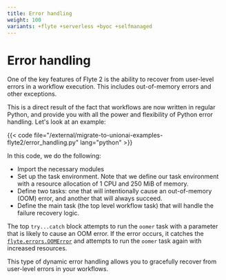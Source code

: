 ```yaml
---
title: Error handling
weight: 100
variants: +flyte +serverless +byoc +selfmanaged
---
```


# Error handling

One of the key features of Flyte 2 is the ability to recover from user-level errors in a workflow execution.
This includes out-of-memory errors and other exceptions.

This is a direct result of the fact that workflows are now written in regular Python, and provide you with all the power and flexibility of Python error handling.
Let's look at an example:

{{< code file="/external/migrate-to-unionai-examples-flyte2/error_handling.py" lang="python" >}}

In this code, we do the following:

* Import the necessary modules
* Set up the task environment. Note that we define our task environment with a resource allocation of 1 CPU and 250 MiB of memory.
* Define two tasks: one that will intentionally cause an out-of-memory (OOM) error, and another that will always succeed.
* Define the main task (the top level workflow task) that will handle the failure recovery logic.

The top `try...catch` block attempts to run the `oomer` task with a parameter that is likely to cause an OOM error.
If the error occurs, it catches the [`flyte.errors.OOMError`](../api-reference/flyte-sdk/packages/flyte.errors#flyteerrorsoomerror) and attempts to run the `oomer` task again with increased resources.

This type of dynamic error handling allows you to gracefully recover from user-level errors in your workflows.
